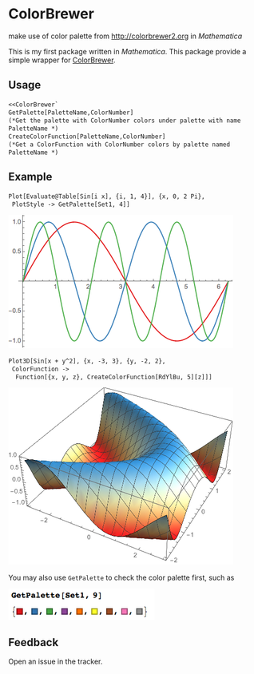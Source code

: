 # ColorBrewer
make use of color palette from http://colorbrewer2.org in *Mathematica*

This is my first package written in *Mathematica*. This package provide a simple wrapper for [ColorBrewer](http://colorbrewer2.org).

## Usage

	<<ColorBrewer`
	GetPalette[PaletteName,ColorNumber] 
	(*Get the palette with ColorNumber colors under palette with name PaletteName *)
	CreateColorFunction[PaletteName,ColorNumber]
	(*Get a ColorFunction with ColorNumber colors by palette named PaletteName *)

## Example

	Plot[Evaluate@Table[Sin[i x], {i, 1, 4}], {x, 0, 2 Pi}, 
	 PlotStyle -> GetPalette[Set1, 4]]

![ex1](./demo/ex1.png)

	Plot3D[Sin[x + y^2], {x, -3, 3}, {y, -2, 2}, 
	 ColorFunction -> 
	  Function[{x, y, z}, CreateColorFunction[RdYlBu, 5][z]]]

![ex2](./demo/ex2.png)

You may also use `GetPalette` to check the color palette first, such as 

![pal](./demo/pal.png)

## Feedback

Open an issue in the tracker.

